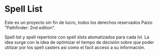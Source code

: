 # Spell List
  Este es un proyecto sin fin de lucro, todos los derechos reservados Paizo "Pathfinder: 2nd edition".
  
  Spell list y spell repertoire con spell slots atomatizados para cada lvl. La idea surge con la idea de optimizar el tiempo de decisión sobre que poder utilizar por los spell casters asi como el facil acceso a su información.
